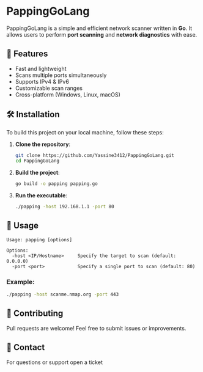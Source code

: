 # PappingGoLang

PappingGoLang is a simple and efficient network scanner written in **Go**. It allows users to perform **port scanning** and **network diagnostics** with ease.

## 🚀 Features

- Fast and lightweight
- Scans multiple ports simultaneously
- Supports IPv4 & IPv6
- Customizable scan ranges
- Cross-platform (Windows, Linux, macOS)

## 🛠 Installation

To build this project on your local machine, follow these steps:

1. **Clone the repository**:

   ```sh
   git clone https://github.com/Yassine3412/PappingGoLang.git
   cd PappingGoLang
   ```

2. **Build the project**:

   ```sh
   go build -o papping papping.go
   ```

3. **Run the executable**:
   ```sh
   ./papping -host 192.168.1.1 -port 80
   ```

## 📌 Usage

```
Usage: papping [options]

Options:
  -host <IP/Hostname>     Specify the target to scan (default: 0.0.0.0)
  -port <port>            Specify a single port to scan (default: 80)
```

### Example:

```sh
./papping -host scanme.nmap.org -port 443
```

## 🤝 Contributing

Pull requests are welcome! Feel free to submit issues or improvements.

## 📧 Contact

For questions or support open a ticket
